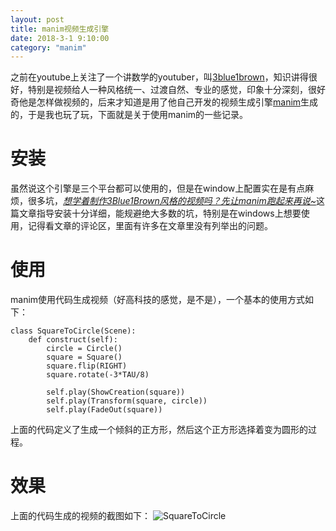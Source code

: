 ```yaml
---
layout: post
title: manim视频生成引擎
date: 2018-3-1 9:10:00
category: "manim"
---
```

之前在youtube上关注了一个讲数学的youtuber，叫[3blue1brown](http://www.3blue1brown.com)，知识讲得很好，特别是视频给人一种风格统一、过渡自然、专业的感觉，印象十分深刻，很好奇他是怎样做视频的，后来才知道是用了他自己开发的视频生成引擎[manim](https://github.com/3b1b/manim)生成的，于是我也玩了玩，下面就是关于使用manim的一些记录。

# 安装

虽然说这个引擎是三个平台都可以使用的，但是在window上配置实在是有点麻烦，很多坑，[*想学着制作3Blue1Brown风格的视频吗？先让manim跑起来再说~*](https://www.bilibili.com/read/cv17444)这篇文章指导安装十分详细，能规避绝大多数的坑，特别是在windows上想要使用，记得看文章的评论区，里面有许多在文章里没有列举出的问题。

# 使用

manim使用代码生成视频（好高科技的感觉，是不是），一个基本的使用方式如下：
```
class SquareToCircle(Scene):
    def construct(self):
        circle = Circle()
        square = Square()
        square.flip(RIGHT)
        square.rotate(-3*TAU/8)

        self.play(ShowCreation(square))
        self.play(Transform(square, circle))
        self.play(FadeOut(square))
```

上面的代码定义了生成一个倾斜的正方形，然后这个正方形选择着变为圆形的过程。

# 效果

上面的代码生成的视频的截图如下：
![SquareToCircle]()